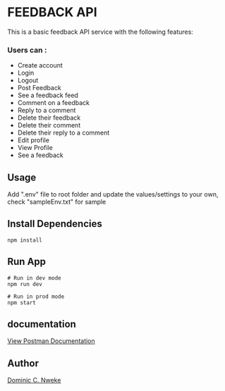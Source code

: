 # FEEDBACK API

This is a basic feedback API service with the following features:

### Users can :

- Create account
- Login
- Logout
- Post Feedback
- See a feedback feed
- Comment on a feedback
- Reply to a comment
- Delete their feedback
- Delete their comment 
- Delete their reply to a comment
- Edit profile
- View Profile
- See a feedback


## Usage

Add ".env" file to root folder and update the values/settings to your own, check "sampleEnv.txt" for sample

## Install Dependencies

```
npm install
```

## Run App

```
# Run in dev mode
npm run dev

# Run in prod mode
npm start
```

## documentation

[View Postman Documentation](https://documenter.getpostman.com/view/19837110/UVyrTwEA)

## Author

[Dominic C. Nweke](https://github.com/NwekeChidi)